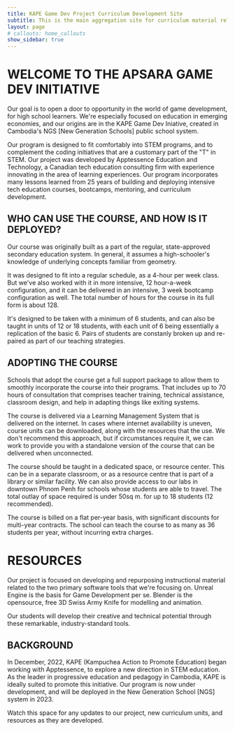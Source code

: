 ```yaml
---
title: KAPE Game Dev Project Curriculum Development Site
subtitle: This is the main aggregation site for curriculum material related to the KAPE Game Dev Project.
layout: page
# callouts: home_callouts
show_sidebar: true
---
```


# WELCOME TO THE APSARA GAME DEV INITIATIVE

Our goal is to open a door to opportunity in the world of game development, for high school learners. We're especially focused on education in emerging economies, and our origins are in the KAPE Game Dev Iniative, created in Cambodia's NGS [New Generation Schools] public school system.

Our program is designed to fit comfortably into STEM programs, and to complement the coding initiatives that are a customary part of the "T" in STEM. Our project was developed by Apptessence Education and Technology, a Canadian tech education consulting firm with experience innovating in the area of learning experiences. Our program incorporates many lessons learned from 25 years of building and deploying intensive tech education courses, bootcamps, mentoring, and curriculum development.

## WHO CAN USE THE COURSE, AND HOW IS IT DEPLOYED?

Our course was originally built as a part of the regular, state-approved secondary education system. In general, it assumes a high-schooler's knowledge of underlying concepts familiar from geometry. 

It was designed to fit into a regular schedule, as a 4-hour per week class. But we've also worked with it in more intensive, 12 hour-a-week configuration, and it can be delivered in an intensive, 3 week bootcamp configuration as well. The total number of hours for the course in its full form is about 128.

It's designed to be taken with a minimum of 6 students, and can also be taught in units of 12 or 18 students, with each unit of 6 being essentially a replication of the basic 6. Pairs of students are constanly broken up and re-paired as part of our teaching strategies.

## ADOPTING THE COURSE

Schools that adopt the course get a full support package to allow them to smoothly incorporate the course into their programs. That includes up to 70 hours of consultation that comprises teacher training, technical assistance, classroom design, and help in adapting things like exiting systems. 

The course is delivered via a Learning Management System that is delivered on the internet. In cases where internet availability is uneven, course units can be downloaded, along with the resources that the use. We don't recommend this approach, but if circumstances require it, we can work to provide you with a standalone version of the course that can be delivered when unconnected.

The course should be taught in a dedicated space, or resource center. This can be in a separate classroom, or as a resource centre that is part of a library or similar facility. We can also provide access to our labs in downtown Phnom Penh for schools whose students are able to travel. The total outlay of space required is under 50sq m. for up to 18 students (12 recommended).

The course is billed on a flat per-year basis, with significant discounts for multi-year contracts. The school can teach the course to as many as 36 students per year, without incurring extra charges.

# RESOURCES

Our project is focused on developing and repurposing instructional material related to the two primary software tools that we're focusing on. Unreal Engine is the basis for Game Development per se. Blender is the opensource, free 3D Swiss Army Knife for modelling and animation.

Our students will develop their creative and technical potential through these remarkable, industry-standard tools. 

## BACKGROUND

In December, 2022, KAPE (Kampuchea Action to Promote Education) began working with Apptessence, to explore a new direction in STEM education. As the leader in progressive education and pedagogy in Cambodia, KAPE is ideally suited to promote this initiative. Our program is now under development, and will be deployed in the New Generation School [NGS] system in 2023.

Watch this space for any updates to our project, new curriculum units, and resources as they are developed.
